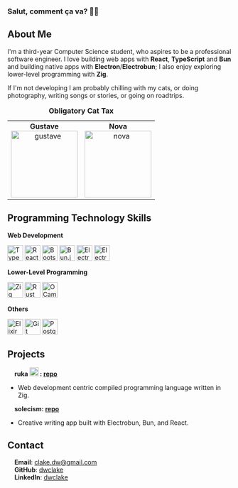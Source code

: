 ### Salut, comment ça va? 🙋‍♂️

## About Me

I'm a third-year Computer Science student, who aspires to be a professional software engineer. I love building web apps with **React**, **TypeScript** and **Bun** and building native apps with **Electron**/**Electrobun**; I also enjoy exploring lower-level programming with **Zig**.

If I'm not developing I am probably chilling with my cats, or doing photography, writing songs or stories, or going on roadtrips.

<table>
  <caption><strong>Obligatory Cat Tax</strong></caption>
  <tr>
    <td align="center">
      <strong>Gustave</strong><br>
      <img src="./images/gustave.png" alt="gustave" width="150" height="150" />
    </td>
    <td align="center">
      <strong>Nova</strong><br>
      <img src="./images/nova.png" alt="nova" width="150" height="150" />
    </td>
  </tr>
</table>

## Programming Technology Skills

**Web Development**
<div align="left">
  	<img width="35" src="https://raw.githubusercontent.com/marwin1991/profile-technology-icons/refs/heads/main/icons/typescript.png" alt="TypeScript" title="TypeScript"/>
	<img width="35" src="https://raw.githubusercontent.com/marwin1991/profile-technology-icons/refs/heads/main/icons/react.png" alt="React" title="React"/>
	<img width="35" src="https://raw.githubusercontent.com/marwin1991/profile-technology-icons/refs/heads/main/icons/bootstrap.png" alt="Bootstrap" title="Bootstrap"/>
	<img width="35" src="https://raw.githubusercontent.com/marwin1991/profile-technology-icons/refs/heads/main/icons/bun_js.png" alt="Bun.js" title="Bun.js"/>
	<img width="35" src="https://raw.githubusercontent.com/blackboardsh/electrobun/refs/heads/main/assets/electrobun-logo-500.png" alt="Electrobun" title="Electrobun"/>
	<img width="35" src="https://raw.githubusercontent.com/marwin1991/profile-technology-icons/refs/heads/main/icons/electron.png" alt="Electron" title="Electron"/>
</div>

**Lower-Level Programming**
<div align="left">
  	<img width="35" src="https://raw.githubusercontent.com/marwin1991/profile-technology-icons/refs/heads/main/icons/ziglang.png" alt="Zig" title="Zig"/>
	<img width="35" src="https://raw.githubusercontent.com/marwin1991/profile-technology-icons/refs/heads/main/icons/rust.png" alt="Rust" title="Rust"/>
	<img width="35" src="https://cdn.jsdelivr.net/gh/devicons/devicon@latest/icons/ocaml/ocaml-original.svg" alt="OCaml" title="OCaml"/>
</div>

**Others**
<div align="left">
	<img width="35" src="https://cdn.jsdelivr.net/gh/devicons/devicon@latest/icons/elixir/elixir-original.svg" alt="Elixir" title="Elixir" />
  	<img width="35" src="https://raw.githubusercontent.com/marwin1991/profile-technology-icons/refs/heads/main/icons/git.png" alt="Git" title="Git"/>
	<img width="35" src="https://raw.githubusercontent.com/marwin1991/profile-technology-icons/refs/heads/main/icons/postgresql.png" alt="PostgreSQL" title="PostgreSQL"/>
</div>

## Projects

&nbsp;&nbsp;&nbsp;&nbsp;**ruka <img src="https://github.com/ruka-lang/ruka/blob/main/branding/png/ruka-green-transparent.png" alt="ruka" width="20"/> : [repo](https://github.com/ruka-lang)**    
- Web development centric compiled programming language written in Zig.  

&nbsp;&nbsp;&nbsp;&nbsp;**solecism: [repo](https://github.com/dwclake/solecism.app)**   
- Creative writing app built with Electrobun, Bun, and React.
  
## Contact

&nbsp;&nbsp;&nbsp;&nbsp;**Email**: clake.dw@gmail.com   
&nbsp;&nbsp;&nbsp;&nbsp;**GitHub**: [dwclake](https://github.com/dwclake)   
&nbsp;&nbsp;&nbsp;&nbsp;**LinkedIn**: [dwclake](https://www.linkedin.com/in/dwclake/)

